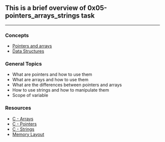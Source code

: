 ## This is a brief overview of 0x05-pointers_arrays_strings task
___
### **Concepts**
* [Pointers and arrays](https://intranet.alxswe.com/concepts/60)
* [Data Structures](https://intranet.alxswe.com/concepts/120)


### **General Topics**
* What are pointers and how to use them
* What are arrays and how to use them
* What are the differences between pointers and arrays
* How to use strings and how to manipulate them
* Scope of variable


### **Resources**
* [C - Arrays](https://intranet.alxswe.com/rltoken/PVi2XMuApOK3jfhsoqsyXw)
* [C - Pointers](https://intranet.alxswe.com/rltoken/oyHybzYBeFiLUMALpb_usA)
* [C - Strings](https://intranet.alxswe.com/rltoken/sUeh9qDyW9pePOfJIpx_Bw)
* [Memory Layout](https://intranet.alxswe.com/rltoken/0k6CD2ZMzSFOMUxMOBiAlQ)
